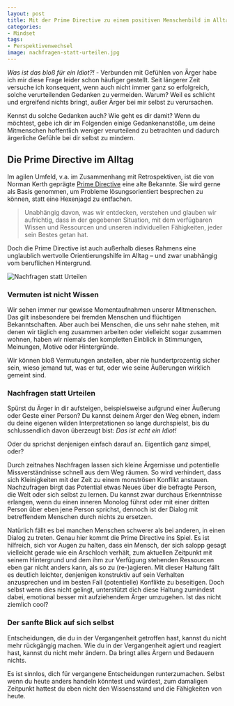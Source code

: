 ```yaml
---
layout: post
title: Mit der Prime Directive zu einem positiven Menschenbild im Alltag
categories:
- Mindset
tags:
- Perspektivenwechsel
image: nachfragen-statt-urteilen.jpg
---
```


*Was ist das bloß für ein Idiot?!* - Verbunden mit Gefühlen von
Ärger habe ich mir diese Frage leider schon häufiger gestellt. Seit
längerer Zeit versuche ich konsequent, wenn auch nicht immer ganz so
erfolgreich, solche verurteilenden Gedanken zu vermeiden. Warum? Weil es
schlicht und ergreifend nichts bringt, außer Ärger bei mir selbst zu
verursachen.

Kennst du solche Gedanken auch? Wie geht es dir damit? Wenn du möchtest,
gebe ich dir im Folgenden einige Gedankenanstöße, um deine Mitmenschen
hoffentlich weniger verurteilend zu betrachten und dadurch ärgerliche
Gefühle bei dir selbst zu mindern.

## Die Prime Directive im Alltag

Im agilen Umfeld, v.a. im Zusammenhang mit Retrospektiven, ist die von Norman
Kerth geprägte [Prime Directive](https://retrospectivewiki.org/index.php?title=The_Prime_Directive)
eine alte Bekannte. Sie wird gerne als Basis genommen, um Probleme
lösungsorientiert besprechen zu können, statt eine Hexenjagd zu entfachen.

> Unabhängig davon, was wir entdecken, verstehen und glauben wir
> aufrichtig, dass in der gegebenen Situation, mit dem verfügbaren
> Wissen und Ressourcen und unseren individuellen Fähigkeiten, jeder
> sein Bestes getan hat.

Doch die Prime Directive ist auch außerhalb dieses Rahmens eine unglaublich
wertvolle Orientierungshilfe im Alltag – und zwar unabhängig vom beruflichen
Hintergrund.

![Nachfragen statt Urteilen]({{site.baseurl}}/assets/img/posts/nachfragen-statt-urteilen.jpg)

### Vermuten ist nicht Wissen

Wir sehen immer nur gewisse Momentaufnahmen unserer Mitmenschen. Das gilt
insbesondere bei fremden Menschen und flüchtigen Bekanntschaften. Aber auch bei
Menschen, die uns sehr nahe stehen, mit denen wir täglich eng zusammen arbeiten
oder vielleicht sogar zusammen wohnen, haben wir niemals den kompletten Einblick
in Stimmungen, Meinungen, Motive oder Hintergründe.

Wir können bloß Vermutungen anstellen, aber nie hundertprozentig sicher sein,
wieso jemand tut, was er tut, oder wie seine Äußerungen wirklich gemeint sind.

### Nachfragen statt Urteilen

Spürst du Ärger in dir aufsteigen, beispielsweise aufgrund einer Äußerung oder
Geste einer Person? Du kannst deinem Ärger den Weg ebnen, indem du deine eigenen
wilden Interpretationen so lange durchspielst, bis du schlussendlich davon
überzeugt bist: *Das ist echt ein Idiot!*

Oder du sprichst denjenigen einfach darauf an. Eigentlich ganz simpel, oder?

Durch zeitnahes Nachfragen lassen sich kleine Ärgernisse und potentielle
Missverständnisse schnell aus dem Weg räumen. So wird verhindert, dass sich
Kleinigkeiten mit der Zeit zu einem monströsen Konflikt anstauen. Nachzufragen
birgt das Potential etwas Neues über die befragte Person, die Welt oder sich
selbst zu lernen. Du kannst zwar durchaus Erkenntnisse erlangen, wenn du einen
inneren Monolog führst oder mit einer dritten Person über eben jene Person
sprichst, dennoch ist der Dialog mit betreffendem Menschen durch nichts zu
ersetzen.

Natürlich fällt es bei manchen Menschen schwerer als bei anderen, in einen
Dialog zu treten. Genau hier kommt die Prime Directive ins Spiel. Es ist
hilfreich, sich vor Augen zu halten, dass ein Mensch, der sich salopp gesagt
vielleicht gerade wie ein Arschloch verhält, zum aktuellen Zeitpunkt mit seinem
Hintergrund und dem ihm zur Verfügung stehenden Ressourcen eben gar nicht anders
kann, als so zu (re-)agieren. Mit dieser Haltung fällt es deutlich leichter,
denjenigen konstruktiv auf sein Verhalten anzusprechen und im besten Fall
(potentielle) Konflikte zu beseitigen. Doch selbst wenn dies nicht gelingt,
unterstützt dich diese Haltung zumindest dabei, emotional besser mit
aufziehendem Ärger umzugehen. Ist das nicht ziemlich cool?

### Der sanfte Blick auf sich selbst

Entscheidungen, die du in der Vergangenheit getroffen hast, kannst du nicht mehr
rückgängig machen. Wie du in der Vergangenheit agiert und reagiert hast, kannst
du nicht mehr ändern. Da bringt alles Ärgern und Bedauern nichts.

Es ist sinnlos, dich für vergangene Entscheidungen runterzumachen. Selbst wenn
du heute anders handeln könntest und würdest, zum damaligen Zeitpunkt hattest du
eben nicht den Wissensstand und die Fähigkeiten von heute.
